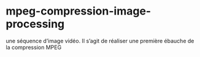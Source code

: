 # mpeg-compression-image-processing
 une séquence d’image vidéo. Il s’agit de réaliser une première ébauche de la compression MPEG
